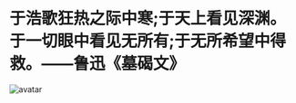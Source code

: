 # 于浩歌狂热之际中寒;于天上看见深渊。于一切眼中看见无所有;于无所希望中得救。——鲁迅《墓碣文》<br>
![avatar](https://sbimg.cn/image/005bjbzqly1giz7bqx64uj30k017ctao.Ge3w8)
